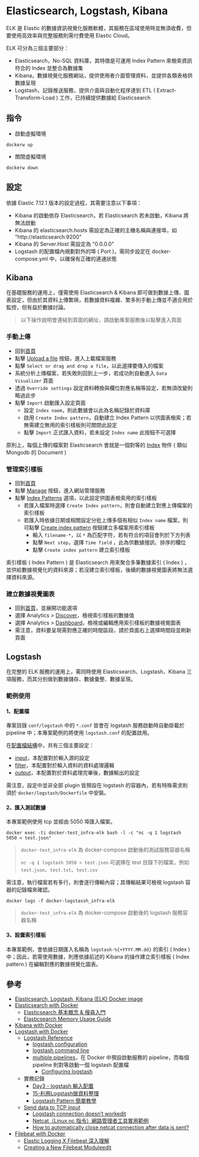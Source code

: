 # Elasticsearch, Logstash, Kibana

ELK 是 Elastic 的數據資訊視覺化服務軟體，其服務在區域使用時並無須收費，但要使用高效率與完整服務則需付費使用 Elastic Cloud。

ELK 可分為三個主要部分：

+ Elasticsearch，No-SQL 資料庫，其特徵是可運用 Index Pattern 來檢索資訊符合的 Index 並整合為數據集
+ Kibana，數據視覺化服務網站，提供使用者介面管理資料，並提供各類表格供數據呈現
+ Logstash，記錄推送服務，提供介面與自動化程序達到 ETL ( Extract-Transform-Load ) 工作，已持續提供數據給 Elasticsearch

## 指令

+ 啟動虛擬環境
```
dockerw up
```

+ 關閉虛擬環境
```
dockerw down
```

## 設定

依據 Elastic 7.12.1 版本的設定過程，其需要注意以下事項：

+ Kibana 的啟動依存 Elasticsearch，若 Elasticsearch 若未啟動，Kibana 將無法啟動
+ Kibana 的 elasticsearch.hosts 需設定為正確的主機名稱與連接埠，如 "http://elasticsearch:9200"
+ Kibana 的 Server.Host 需設定為 "0.0.0.0"
+ Logstash 的配置檔內規劃對外的埠 ( Port )，需同步設定在 docker-compose.yml 中，以確保有正確的連通狀態

## Kibana

在基礎服務的運用上，僅需使用 Elasticsearch & Kibana 即可做到數據上傳、圖表設定，但由於其資料上傳繁瑣，若數據資料複雜、繁多則手動上傳並不適合用於監控，但有益於數據討論。
> 以下操作說明會連結到頁面的網址，請啟動專案服務後以點擊進入頁面

### 手動上傳

+ 回到[首頁](http://localhost:5601/app/home#/)
+ 點擊 [Upload a file](http://localhost:5601/app/ml/filedatavisualizer) 按鈕，進入上載檔案服務
+ 點擊 ```Select or drag and drop a file```，以此選擇要傳入的檔案
+ 系統分析上傳檔案，若失敗則回到上一步，若成功則自動進入 ```Data Visualizer``` 頁面
+ 透過 ```Override settings``` 設定資料轉換與欄位對應名稱等設定，若無須改變則略過此步
+ 點擊 ```Import``` 啟動匯入設定頁面
    - 設定 ```Index naem```，則此數據會以此為名稱記錄於資料庫
    - 啟用 ```Create Index pattern```，自動建立 Index Pattern 以供圖表檢索；若無需建立無用的索引樣板則可關閉此設定
    - 點擊 ```Import``` 正式匯入資料，若未設定 ```Index name``` 此按鈕不可選擇

原則上，每個上傳的檔案對 Elasticsearch 會就是一個對等的 [Index](http://localhost:5601/app/management/data/index_management/indices) 物件 ( 類似 Mongodb 的 Document )

### 管理索引樣板

+ 回到[首頁](http://localhost:5601/app/home#/)
+ 點擊 [Manage](http://localhost:5601/app/management) 按鈕，進入網站管理服務
+ 點擊 [Index Patterns](http://localhost:5601/app/management/kibana/indexPatterns) 選項，以此設定供圖表檢索用的索引樣板
    - 若匯入檔案時選擇 ```Create Index pattern```，則會自動建立對應上傳檔案的索引樣板
    - 若匯入時依據日期或相關設定分批上傳多個有相似 ```Index name``` 檔案，則可點擊 [Create index pattern](http://localhost:5601/app/management/kibana/indexPatterns/create) 按鈕建立多檔案用索引樣板
        + 輸入 ```filename-*```，以 ```*``` 為匹配字符，若有符合的項目會列於下方列表
        + 點擊 ```Next step```，選擇 ```Time field``` ，此為供數據搜訊、排序的欄位
        + 點擊 ```Create index pattern``` 建立索引樣板

索引樣板 ( Index Pattern ) 是 Elasticsearch 用來聚合多筆數據索引 ( Index ) ，並供給數據視覺化的資料來源；若沒建立索引樣板，後續的數據視覺圖表將無法選擇資料來源。

### 建立數據視覺圖表

+ 回到[首頁](http://localhost:5601/app/home#/)，並展開功能選項
+ 選擇 Analytics > [Discover](http://localhost:5601/app/discover)，檢視索引樣板的數據值
+ 選擇 Analytics > [Dashboard](http://localhost:5601/app/dashboards)，檢視或編輯應用索引樣板的數據視覺圖表
+ 需注意，資料要呈現需對應正確的時間區段，請於頁面右上選擇時間段並刷新頁面

## Logstash

在完整的 ELK 服務的運用上，需同時使用 Elasticsearch、Logstash、Kibana 三項服務，而其分別做到數據儲存、數據彙整、數據呈現。

### 範例使用

#### 1、配置檔

專案目錄 ```conf/logstash``` 中的 ```*.conf``` 皆會在 logstash 服務啟動時自動掛載於 pipeline 中；本專案範例的將使用 ```logstash.conf``` 的配置啟用。

在[配置檔結構](https://www.elastic.co/guide/en/logstash/7.13/configuration-file-structure.html)中，共有三個主要設定：

+ [input](https://www.elastic.co/guide/en/logstash/7.13/input-plugins.html)，本配置對於輸入源的設定
+ [filter](https://www.elastic.co/guide/en/logstash/7.13/filter-plugins.html)，本配置對於輸入資料的資料處理邏輯
+ [output](https://www.elastic.co/guide/en/logstash/7.13/output-plugins.html)，本配置對於資料處理完畢後，數據輸出的設定

需注意，設定中並非全部 plugin 皆預設在 logstash 的容器內，若有特殊需求則須於 ```docker/logstash/Dockerfile``` 中安裝。

#### 2、匯入測試數據

本專案範例使用 tcp 並經由 5050 埠匯入檔案。

```
docker exec -ti docker-test_infra-elk bash -l -c "nc -q 1 logstash 5050 < test.json"
```
> ```docker-test_infra-elk``` 為 docker-compose 啟動後的測試服務容器名稱
>
> ```nc -q 1 logstash 5050 < test.json``` 可選擇在 test 目錄下的檔案，例如 ```test.json```、```test.txt```、```test.csv```

需注意，執行檔案若有多行，則會逐行傳輸內容；其傳輸結果可檢視 logstash 容器的記錄檔來確認。

```
docker logs -f docker-logstassh_infra-elk
```
> ```docker-test_infra-elk``` 為 docker-compose 啟動後的 logstash 服務容器名稱

#### 3、設置索引樣板

本專案範例，會依據日期匯入名稱為 ```logstash-%{+YYYY.MM.dd}``` 的索引 ( Index ) 中；因此，若需使用數據，則應依據前述的 Kibana 的操作建立索引樣板 ( Index pattern ) 在編輯對應的數據視覺化圖表。  

## 參考

+ [Elasticsearch, Logstash, Kibana (ELK) Docker image](https://hub.docker.com/r/sebp/elk/)
+ [Elasticsearch with Docker](https://www.elastic.co/guide/en/elasticsearch/reference/current/docker.html#_pulling_the_image)
    - [Elasticsearch 基本概念 & 搜尋入門](https://godleon.github.io/blog/Elasticsearch/Elasticsearch-getting-started/)
    - [Elasticsearch  Memory Usage Guide](https://opster.com/elasticsearch-glossary/elasticsearch-memory-usage/)
+ [Kibana with Docker](https://www.elastic.co/guide/en/kibana/current/docker.html#bind-mount-config)
+ [Logstash with Docker](https://www.elastic.co/guide/en/logstash/current/docker.html)
    - [Logstash Reference](https://www.elastic.co/guide/en/logstash/current/index.html)
        + [logstash configuration](https://www.elastic.co/guide/en/logstash/current/logstash-settings-file.html)
        + [logstash command line](https://www.elastic.co/guide/en/logstash/current/running-logstash-command-line.html)
        + [multiple pipelines](https://www.elastic.co/guide/en/logstash/current/multiple-pipelines.html)，在 Docker 中預設啟動服務的 pipeline，而每個 pipeline 則對等啟動一個 logstash 配置檔
            - [Configuring logstash](https://www.elastic.co/guide/en/logstash/current/configuration.html)
    - 實務記錄
        + [Day3 - logstash 輸入配置](https://ithelp.ithome.com.tw/articles/10186351)
        + [15-利用Logstash做資料整理](https://ithelp.ithome.com.tw/articles/10237356)
        + [Logstash Pattern 簡單教學](https://mmx362003.gitbooks.io/elk-stack-guide/content/logstash_grok.html)
    - [Send data to TCP input](https://logit.io/sources/configure/tcp)
        + [Logstash connection doesn’t workedit](https://www.elastic.co/guide/en/beats/filebeat/current/connection-problem.html)
        + [Netcat（Linux nc 指令）網路管理者工具實用範例](https://blog.gtwang.org/linux/linux-utility-netcat-examples/)
        + [How to automatically close netcat connection after data is sent?](https://serverfault.com/questions/512722)
+ [Filebeat with Docker](https://www.elastic.co/guide/en/beats/filebeat/current/running-on-docker.html)
    - [Elastic Logging X Filebeat 深入理解](https://linyencheng.github.io/2020/09/09/elastic-observability-logging-introduction/)
    - [Creating a New Filebeat Moduleedit](https://www.elastic.co/guide/en/beats/devguide/current/filebeat-modules-devguide.html)
